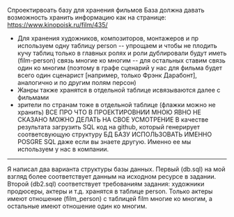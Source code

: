 Спроектирвоать базу для хранения фильмов
База должна давать возможность хранить информацию как на странице:
https://www.kinopoisk.ru/film/435/

- Для хранения художников, композиторов, монтажеров и пр используем одну таблицу person
  -- упрощаем и чтобы не плодить кучу таблиц только в главных ролях и роли дублировали будут иметь (film-person) связь многие ко многим
  -- для остальных ставим связь один ко многим (поэтому в графе сценарий у нас для фильма будет всего один сценарист [например, только Фрэнк Дарабонт], аналогично и по другим полям персон)
- Жанры также хранятся в отдельной таблице исвязываются далее с фильмами
- зрители по странам тоже в отдельной таблице (флажки можно не хранить)
  ВСЕ ПРО ЧТО В ПРОЕКТИРОВНИИ МНОЮ ЯВНО НЕ СКАЗАНО МОЖНО ДЕЛАТЬ НА СВОЕ УСМОТРЕНИЕ
  В качестве результата загрузить SQL код на github, который генерирует соответсвующую структуру БД
  БАЗУ ИСПОЛЬЗОВАТЬ ИМЕННО POSGRE SQL даже если вы знаете другую. Именно ее мы используем у нас в компании.

---

Я написал два варианта структуры базы данных.
Первый (db.sql) на мой взгляд более соответствует данным на исходном ресурсе в задании.
Второй (db2.sql) соответствует требованиям задания: художники продюсеры, актеры и т.д. хранятся в таблице person. Только актеры имеют отношение (film_person) с таблицей film многие ко многим, а остальные имеют отношение один ко многим.
